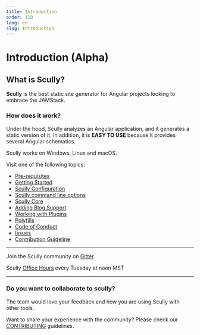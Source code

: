 ```yaml
---
title: Introduction
order: 110
lang: en
slug: Introduction
---
```


# Introduction (Alpha)

## What is Scully?

**Scully** is the best static site generator for Angular projects looking to embrace the JAMStack.

### How does it work?

Under the hood, Scully analyzes an Angular application, and it generates a static version of it. In addition, it is **EASY TO USE** because it provides several Angular schematics.

Scully works on Windows, Linux and macOS.

Visit one of the following topics:

- [Pre-requisites](pre-requisites.md)
- [Getting Started](getting-started.md)
- [Scully Configuration](scully-configuration.md)
- [Scully command line options](scully-cmd-line.md)
- [Scully Core](scully-lib-core.md)
- [Adding Blog Support](blog.md)
- [Working with Plugins](plugins.md)
- [Polyfills](polyfills.md)
- [Code of Conduct](CODE_OF_CONDUCT.md)
- [Issues](issues.md)
- [Contribution Guideline](CONTRIBUTING.md)

---

Join the Scully community on [Gitter](https://gitter.im/scullyio/community)

Scully [Office Hours](https://meet.google.com/vcm-wekz-hsx?authuser=1) every Tuesday at noon MST

---

### Do you want to collaborate to scully?

The team would love your feedback and how you are using Scully with other tools.

Want to share your experience with the community? Please check our [CONTRIBUTING](CONTRIBUTING.md) guidelines.
